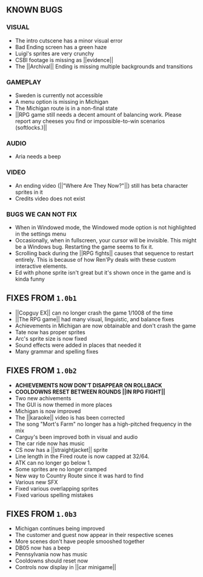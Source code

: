 ## KNOWN BUGS
### VISUAL
* The intro cutscene has a minor visual error
* Bad Ending screen has a green haze
* Luigi's sprites are very crunchy
* CSBI footage is missing as ||evidence||
* The ||Archival|| Ending is missing multiple backgrounds and transitions
### GAMEPLAY
* Sweden is currently not accessible
* A menu option is missing in Michigan
* The Michigan route is in a non-final state
* ||RPG game still needs a decent amount of balancing work. Please report any cheeses you find or impossible-to-win scenarios (softlocks.)||
### AUDIO
* Aria needs a beep
### VIDEO
* An ending video (||"Where Are They Now?"||) still has beta character sprites in it
* Credits video does not exist

### BUGS WE CAN NOT FIX
* When in Windowed mode, the Windowed mode option is not highlighted in the settings menu
* Occasionally, when in fullscreen, your cursor will be invisible. This might be a Windows bug. Restarting the game seems to fix it.
* Scrolling back during the ||RPG fights|| causes that sequence to restart entirely. This is because of how Ren'Py deals with these custom interactive elements.
* Ed with phone sprite isn't great but it's shown once in the game and is kinda funny

## FIXES FROM `1.0b1`
* ||Copguy EX|| can no longer crash the game 1/1008 of the time
* ||The RPG game|| had many visual, linguistic, and balance fixes
* Achievements in Michigan are now obtainable and don't crash the game
* Tate now has proper sprites
* Arc's sprite size is now fixed
* Sound effects were added in places that needed it
* Many grammar and spelling fixes

## FIXES FROM `1.0b2`
* **ACHIEVEMENTS NOW DON'T DISAPPEAR ON ROLLBACK**
* **COOLDOWNS RESET BETWEEN ROUNDS ||IN RPG FIGHT||**
* Two new achivements
* The GUI is now themed in more places
* Michigan is now improved
* The ||karaoke|| video is has been corrected
* The song "Mort's Farm" no longer has a high-pitched frequency in the mix
* Carguy's been improved both in visual and audio
* The car ride now has music
* CS now has a ||straightjacket|| sprite
* Line length in the Fired route is now capped at 32/64.
* ATK can no longer go below 1.
* Some sprites are no longer cramped
* New way to Country Route since it was hard to find
* Various new SFX
* Fixed various overlapping sprites
* Fixed various spelling mistakes

## FIXES FROM `1.0b3`
* Michigan continues being improved
* The customer and guest now appear in their respective scenes
* More scenes don't have people smooshed together
* DB05 now has a beep
* Pennsylvania now has music
* Cooldowns should reset now
* Controls now display in ||car minigame||
